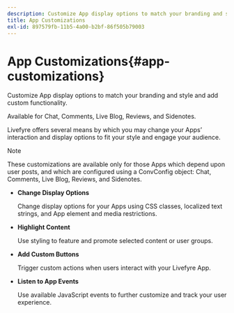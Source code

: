 ```yaml
---
description: Customize App display options to match your branding and style and add custom functionality.
title: App Customizations
exl-id: 897579fb-11b5-4a00-b2bf-86f505b79003
---
```

# App Customizations{#app-customizations}

Customize App display options to match your branding and style and add custom functionality.

Available for Chat, Comments, Live Blog, Reviews, and Sidenotes.

Livefyre offers several means by which you may change your Apps’ interaction and display options to fit your style and engage your audience.

>[!NOTE]
>
>These customizations are available only for those Apps which depend upon user posts, and which are configured using a ConvConfig object: Chat, Comments, Live Blog, Reviews, and Sidenotes.

* **Change Display Options**

  Change display options for your Apps using CSS classes, localized text strings, and App element and media restrictions.

* **Highlight Content**

  Use styling to feature and promote selected content or user groups.

* **Add Custom Buttons**

  Trigger custom actions when users interact with your Livefyre App.

* **Listen to App Events**

  Use available JavaScript events to further customize and track your user experience.
